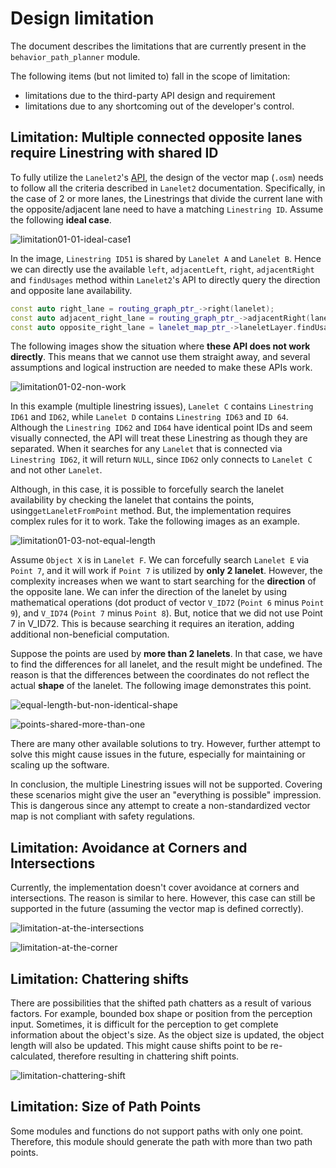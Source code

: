 # Design limitation

The document describes the limitations that are currently present in the `behavior_path_planner` module.

The following items (but not limited to) fall in the scope of limitation:

- limitations due to the third-party API design and requirement
- limitations due to any shortcoming out of the developer's control.

## Limitation: Multiple connected opposite lanes require Linestring with shared ID

To fully utilize the `Lanelet2`'s [API](https://github.com/fzi-forschungszentrum-informatik/Lanelet2/blob/master/lanelet2_core/doc/LaneletPrimitives.md#lanelet), the design of the vector map (`.osm`) needs to follow all the criteria described in `Lanelet2` documentation. Specifically, in the case of 2 or more lanes, the Linestrings that divide the current lane with the opposite/adjacent lane need to have a matching `Linestring ID`. Assume the following **ideal case**.

![limitation01-01-ideal-case1](./image/limitations/limitation01-01.png)

In the image, `Linestring ID51` is shared by `Lanelet A` and `Lanelet B`. Hence we can directly use the available `left`, `adjacentLeft`, `right`, `adjacentRight` and `findUsages` method within `Lanelet2`'s API to directly query the direction and opposite lane availability.

```cpp
const auto right_lane = routing_graph_ptr_->right(lanelet);
const auto adjacent_right_lane = routing_graph_ptr_->adjacentRight(lanelet);
const auto opposite_right_lane = lanelet_map_ptr_->laneletLayer.findUsages(lanelet.rightBound().invert());
```

The following images show the situation where **these API does not work directly**. This means that we cannot use them straight away, and several assumptions and logical instruction are needed to make these APIs work.

![limitation01-02-non-work](./image/limitations/limitation01-02-not-work.png)

In this example (multiple linestring issues), `Lanelet C` contains `Linestring ID61` and `ID62`, while `Lanelet D` contains `Linestring ID63` and `ID 64`. Although the `Linestring ID62` and `ID64` have identical point IDs and seem visually connected, the API will treat these Linestring as though they are separated. When it searches for any `Lanelet` that is connected via `Linestring ID62`, it will return `NULL`, since `ID62` only connects to `Lanelet C` and not other `Lanelet`.

Although, in this case, it is possible to forcefully search the lanelet availability by checking the lanelet that contains the points, using`getLaneletFromPoint` method. But, the implementation requires complex rules for it to work. Take the following images as an example.

![limitation01-03-not-equal-length](./image/limitations/limitation01-03-not-equal-length.png)

Assume `Object X` is in `Lanelet F`. We can forcefully search `Lanelet E` via `Point 7`, and it will work if `Point 7` is utilized by **only 2 lanelet**. However, the complexity increases when we want to start searching for the **direction** of the opposite lane. We can infer the direction of the lanelet by using mathematical operations (dot product of vector `V_ID72` (`Point 6` minus `Point 9`), and `V_ID74` (`Point 7` minus `Point 8`). But, notice that we did not use Point 7 in V_ID72. This is because searching it requires an iteration, adding additional non-beneficial computation.

Suppose the points are used by **more than 2 lanelets**. In that case, we have to find the differences for all lanelet, and the result might be undefined. The reason is that the differences between the coordinates do not reflect the actual **shape** of the lanelet. The following image demonstrates this point.

![equal-length-but-non-identical-shape](./image/limitations/limitation01-04-equal-length.png)

![points-shared-more-than-one](./image/limitations/limitation01-04-not-equal.png)

There are many other available solutions to try. However, further attempt to solve this might cause issues in the future, especially for maintaining or scaling up the software.

In conclusion, the multiple Linestring issues will not be supported. Covering these scenarios might give the user an "everything is possible" impression. This is dangerous since any attempt to create a non-standardized vector map is not compliant with safety regulations.

## Limitation: Avoidance at Corners and Intersections

Currently, the implementation doesn't cover avoidance at corners and intersections. The reason is similar to here. However, this case can still be supported in the future (assuming the vector map is defined correctly).

![limitation-at-the-intersections](./image/limitations/limitation-intersection.png)

![limitation-at-the-corner](./image/limitations/limitation-corner.png)

## Limitation: Chattering shifts

There are possibilities that the shifted path chatters as a result of various factors. For example, bounded box shape or position from the perception input. Sometimes, it is difficult for the perception to get complete information about the object's size. As the object size is updated, the object length will also be updated. This might cause shifts point to be re-calculated, therefore resulting in chattering shift points.

![limitation-chattering-shift](./image/limitations/limitation-chattering_shifts.png)

## Limitation: Size of Path Points

Some modules and functions do not support paths with only one point. Therefore, this module should generate the path with more than two path points.
